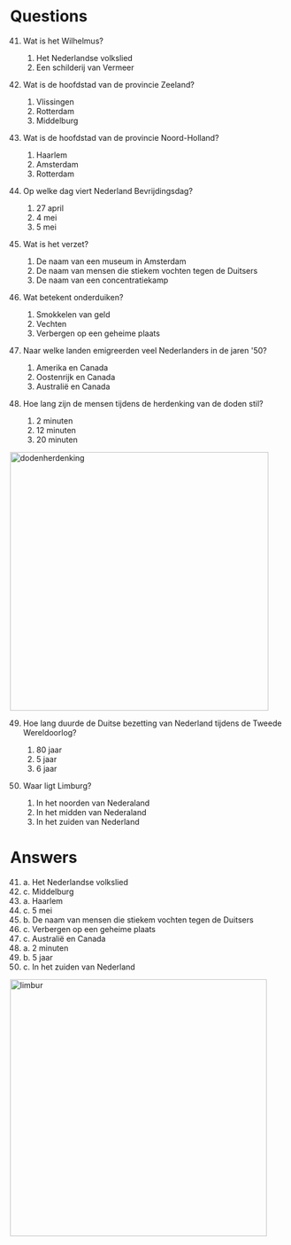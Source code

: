 # Questions

41. Wat is het Wilhelmus?

    1. Het Nederlandse volkslied
    2. Een schilderij van Vermeer

42. Wat is de hoofdstad van de provincie Zeeland?

    1. Vlissingen
    2. Rotterdam
    3. Middelburg

43. Wat is de hoofdstad van de provincie Noord-Holland?

    1. Haarlem
    2. Amsterdam
    3. Rotterdam

44. Op welke dag viert Nederland Bevrijdingsdag?

    1. 27 april
    2. 4 mei
    3. 5 mei

45. Wat is het verzet?

    1. De naam van een museum in Amsterdam
    2. De naam van mensen die stiekem vochten tegen de Duitsers
    3. De naam van een concentratiekamp

46. Wat betekent onderduiken?

    1. Smokkelen van geld
    2. Vechten
    3. Verbergen op een geheime plaats

47. Naar welke landen emigreerden veel Nederlanders in de jaren '50?

    1. Amerika en Canada
    2. Oostenrijk en Canada
    3. Australië en Canada

48. Hoe lang zijn de mensen tijdens de herdenking van de doden stil?

    1. 2 minuten
    2. 12 minuten
    3. 20 minuten

<img width="467" alt="dodenherdenking" src="https://github.com/David-L-R/Knowledge-of-Dutch-Society-KNM-/assets/31222514/e5186cf6-d3da-45d2-b536-a7fa0a4eec62">

49. Hoe lang duurde de Duitse bezetting van Nederland tijdens de Tweede Wereldoorlog?

    1. 80 jaar
    2. 5 jaar
    3. 6 jaar

50. Waar ligt Limburg?

    1. In het noorden van Nederaland
    2. In het midden van Nederaland
    3. In het zuiden van Nederland

# Answers

41. a. Het Nederlandse volkslied
42. c. Middelburg
43. a. Haarlem
44. c. 5 mei
45. b. De naam van mensen die stiekem vochten tegen de Duitsers
46. c. Verbergen op een geheime plaats
47. c. Australië en Canada
48. a. 2 minuten
49. b. 5 jaar
50. c. In het zuiden van Nederland

<img width="464" alt="limbur" src="https://github.com/David-L-R/Knowledge-of-Dutch-Society-KNM-/assets/31222514/e6262cde-3ed5-4384-b51a-ee63d608c841">


